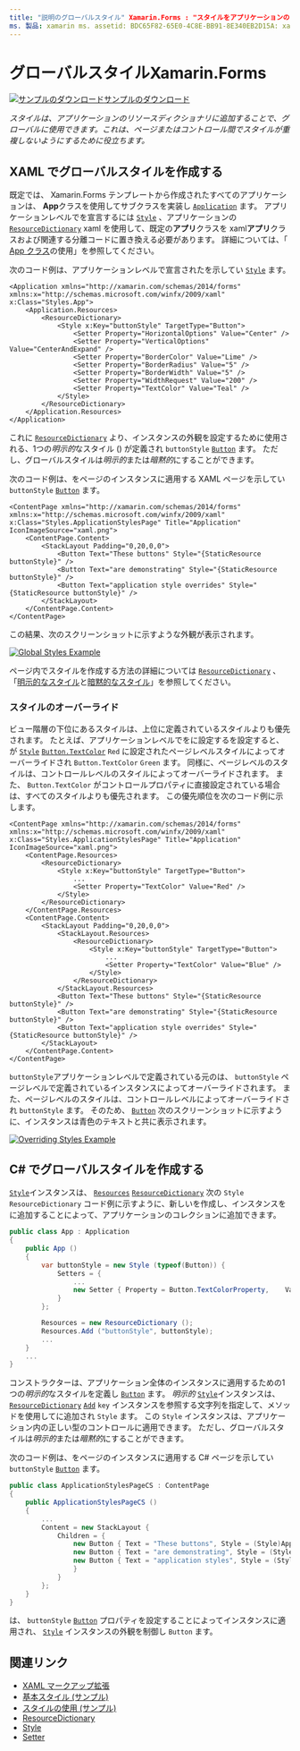 ```yaml
---
title: "説明のグローバルスタイル" Xamarin.Forms : "スタイルをアプリケーションのリソースディクショナリに追加することでグローバルに使用できます。 これは、ページまたはコントロール間でスタイルが重複しないようにするために役立ちます。
ms. 製品: xamarin ms. assetid: BDC65F82-65E0-4C8E-BB91-8E340EB2D15A: xamarin-forms author: davidbritch ms. author: dabritch ms. date: 02/17/2016 no loc: [ Xamarin.Forms , Xamarin.Essentials ]
---
```


# <a name="global-styles-in-xamarinforms"></a>グローバルスタイルXamarin.Forms

[![サンプルのダウンロード](~/media/shared/download.png)サンプルのダウンロード](https://docs.microsoft.com/samples/xamarin/xamarin-forms-samples/userinterface-styles-basicstyles)

_スタイルは、アプリケーションのリソースディクショナリに追加することで、グローバルに使用できます。これは、ページまたはコントロール間でスタイルが重複しないようにするために役立ちます。_

## <a name="create-a-global-style-in-xaml"></a>XAML でグローバルスタイルを作成する

既定では、 Xamarin.Forms テンプレートから作成されたすべてのアプリケーションは、 **App**クラスを使用してサブクラスを実装し [`Application`](xref:Xamarin.Forms.Application) ます。 アプリケーションレベルでを宣言するには [`Style`](xref:Xamarin.Forms.Style) 、アプリケーションの [`ResourceDictionary`](xref:Xamarin.Forms.ResourceDictionary) xaml を使用して、既定の**アプリ**クラスを xaml**アプリ**クラスおよび関連する分離コードに置き換える必要があります。 詳細については、「 [App クラス](~/xamarin-forms/app-fundamentals/application-class.md)の使用」を参照してください。

次のコード例は、アプリケーションレベルで宣言されたを示してい [`Style`](xref:Xamarin.Forms.Style) ます。

```xaml
<Application xmlns="http://xamarin.com/schemas/2014/forms" xmlns:x="http://schemas.microsoft.com/winfx/2009/xaml" x:Class="Styles.App">
    <Application.Resources>
        <ResourceDictionary>
            <Style x:Key="buttonStyle" TargetType="Button">
                <Setter Property="HorizontalOptions" Value="Center" />
                <Setter Property="VerticalOptions" Value="CenterAndExpand" />
                <Setter Property="BorderColor" Value="Lime" />
                <Setter Property="BorderRadius" Value="5" />
                <Setter Property="BorderWidth" Value="5" />
                <Setter Property="WidthRequest" Value="200" />
                <Setter Property="TextColor" Value="Teal" />
            </Style>
        </ResourceDictionary>
    </Application.Resources>
</Application>
```

これに [`ResourceDictionary`](xref:Xamarin.Forms.ResourceDictionary) より、インスタンスの外観を設定するために使用される、1つの*明示的*なスタイル () が定義され `buttonStyle` [`Button`](xref:Xamarin.Forms.Button) ます。 ただし、グローバルスタイルは*明示的*または*暗黙的*にすることができます。

次のコード例は、をページのインスタンスに適用する XAML ページを示してい `buttonStyle` [`Button`](xref:Xamarin.Forms.Button) ます。

```xaml
<ContentPage xmlns="http://xamarin.com/schemas/2014/forms" xmlns:x="http://schemas.microsoft.com/winfx/2009/xaml" x:Class="Styles.ApplicationStylesPage" Title="Application" IconImageSource="xaml.png">
    <ContentPage.Content>
        <StackLayout Padding="0,20,0,0">
            <Button Text="These buttons" Style="{StaticResource buttonStyle}" />
            <Button Text="are demonstrating" Style="{StaticResource buttonStyle}" />
            <Button Text="application style overrides" Style="{StaticResource buttonStyle}" />
        </StackLayout>
    </ContentPage.Content>
</ContentPage>
```

この結果、次のスクリーンショットに示すような外観が表示されます。

[![](application-images/application-styles-1.png "Global Styles Example")](application-images/application-styles-1-large.png#lightbox "Global Styles Example")

ページ内でスタイルを作成する方法の詳細については [`ResourceDictionary`](xref:Xamarin.Forms.ResourceDictionary) 、「[明示的なスタイル](~/xamarin-forms/user-interface/styles/explicit.md)と[暗黙的なスタイル](~/xamarin-forms/user-interface/styles/implicit.md)」を参照してください。

### <a name="override-styles"></a>スタイルのオーバーライド

ビュー階層の下位にあるスタイルは、上位に定義されているスタイルよりも優先されます。 たとえば、アプリケーションレベルでをに設定するを設定すると、が [`Style`](xref:Xamarin.Forms.Style) [`Button.TextColor`](xref:Xamarin.Forms.Button.TextColor) `Red` に設定されたページレベルスタイルによってオーバーライドされ `Button.TextColor` `Green` ます。 同様に、ページレベルのスタイルは、コントロールレベルのスタイルによってオーバーライドされます。 また、 `Button.TextColor` がコントロールプロパティに直接設定されている場合は、すべてのスタイルよりも優先されます。 この優先順位を次のコード例に示します。

```xaml
<ContentPage xmlns="http://xamarin.com/schemas/2014/forms" xmlns:x="http://schemas.microsoft.com/winfx/2009/xaml" x:Class="Styles.ApplicationStylesPage" Title="Application" IconImageSource="xaml.png">
    <ContentPage.Resources>
        <ResourceDictionary>
            <Style x:Key="buttonStyle" TargetType="Button">
                ...
                <Setter Property="TextColor" Value="Red" />
            </Style>
        </ResourceDictionary>
    </ContentPage.Resources>
    <ContentPage.Content>
        <StackLayout Padding="0,20,0,0">
            <StackLayout.Resources>
                <ResourceDictionary>
                    <Style x:Key="buttonStyle" TargetType="Button">
                        ...
                        <Setter Property="TextColor" Value="Blue" />
                    </Style>
                </ResourceDictionary>
            </StackLayout.Resources>
            <Button Text="These buttons" Style="{StaticResource buttonStyle}" />
            <Button Text="are demonstrating" Style="{StaticResource buttonStyle}" />
            <Button Text="application style overrides" Style="{StaticResource buttonStyle}" />
        </StackLayout>
    </ContentPage.Content>
</ContentPage>
```

`buttonStyle`アプリケーションレベルで定義されている元のは、 `buttonStyle` ページレベルで定義されているインスタンスによってオーバーライドされます。 また、ページレベルのスタイルは、コントロールレベルによってオーバーライドされ `buttonStyle` ます。 そのため、 [`Button`](xref:Xamarin.Forms.Button) 次のスクリーンショットに示すように、インスタンスは青色のテキストと共に表示されます。

[![](application-images/application-styles-2.png "Overriding Styles Example")](application-images/application-styles-2-large.png#lightbox "Overriding Styles Example")

## <a name="create-a-global-style-in-c35"></a>C&#35; でグローバルスタイルを作成する

[`Style`](xref:Xamarin.Forms.Style)インスタンスは、 [`Resources`](xref:Xamarin.Forms.VisualElement.Resources) [`ResourceDictionary`](xref:Xamarin.Forms.ResourceDictionary) 次の `Style` `ResourceDictionary` コード例に示すように、新しいを作成し、インスタンスをに追加することによって、アプリケーションのコレクションに追加できます。

```csharp
public class App : Application
{
    public App ()
    {
        var buttonStyle = new Style (typeof(Button)) {
            Setters = {
                ...
                new Setter { Property = Button.TextColorProperty,    Value = Color.Teal }
            }
        };

        Resources = new ResourceDictionary ();
        Resources.Add ("buttonStyle", buttonStyle);
        ...
    }
    ...
}
```

コンストラクターは、アプリケーション全体のインスタンスに適用するための1つの*明示的*なスタイルを定義し [`Button`](xref:Xamarin.Forms.Button) ます。 *明示的* [`Style`](xref:Xamarin.Forms.Style)インスタンスは、 [`ResourceDictionary`](xref:Xamarin.Forms.ResourceDictionary) [`Add`](xref:Xamarin.Forms.ResourceDictionary.Add(System.String,System.Object)) `key` インスタンスを参照する文字列を指定して、メソッドを使用してに追加され `Style` ます。 この `Style` インスタンスは、アプリケーション内の正しい型のコントロールに適用できます。 ただし、グローバルスタイルは*明示的*または*暗黙的*にすることができます。

次のコード例は、をページのインスタンスに適用する C# ページを示してい `buttonStyle` [`Button`](xref:Xamarin.Forms.Button) ます。

```csharp
public class ApplicationStylesPageCS : ContentPage
{
    public ApplicationStylesPageCS ()
    {
        ...
        Content = new StackLayout {
            Children = {
                new Button { Text = "These buttons", Style = (Style)Application.Current.Resources ["buttonStyle"] },
                new Button { Text = "are demonstrating", Style = (Style)Application.Current.Resources ["buttonStyle"] },
                new Button { Text = "application styles", Style = (Style)Application.Current.Resources ["buttonStyle"]
                }
            }
        };
    }
}
```

は、 `buttonStyle` [`Button`](xref:Xamarin.Forms.Button) プロパティを設定することによってインスタンスに適用され、 [`Style`](xref:Xamarin.Forms.NavigableElement.Style) インスタンスの外観を制御し `Button` ます。

## <a name="related-links"></a>関連リンク

- [XAML マークアップ拡張](~/xamarin-forms/xaml/xaml-basics/xaml-markup-extensions.md)
- [基本スタイル (サンプル)](https://docs.microsoft.com/samples/xamarin/xamarin-forms-samples/userinterface-styles-basicstyles)
- [スタイルの使用 (サンプル)](https://docs.microsoft.com/samples/xamarin/xamarin-forms-samples/workingwithstyles)
- [ResourceDictionary](xref:Xamarin.Forms.ResourceDictionary)
- [Style](xref:Xamarin.Forms.Style)
- [Setter](xref:Xamarin.Forms.Setter)

